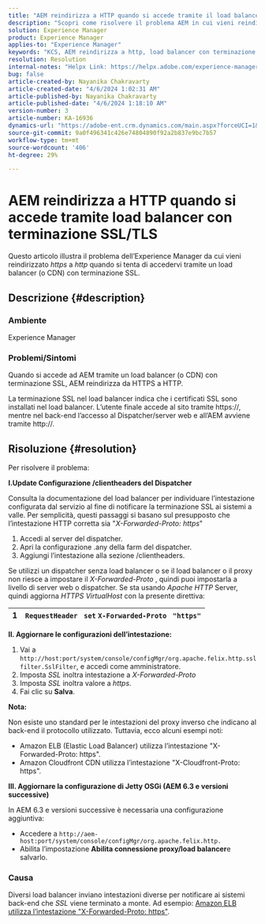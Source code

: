 ```yaml
---
title: "AEM reindirizza a HTTP quando si accede tramite il load balancer con terminazione SSL/TLS"
description: "Scopri come risolvere il problema AEM in cui vieni reindirizzato a http quando accedi a AEM tramite il load balancer con terminazione SSL/TLS."
solution: Experience Manager
product: Experience Manager
applies-to: "Experience Manager"
keywords: "KCS, AEM reindirizza a http, load balancer con terminazione SSL/TLS"
resolution: Resolution
internal-notes: "Helpx Link: https://helpx.adobe.com/experience-manager/kb/AEM-redirecting-back-to-http-on-accessed-via-SSL-terminated-Load-Balancer.html"
bug: false
article-created-by: Nayanika Chakravarty
article-created-date: "4/6/2024 1:02:31 AM"
article-published-by: Nayanika Chakravarty
article-published-date: "4/6/2024 1:18:10 AM"
version-number: 3
article-number: KA-16936
dynamics-url: "https://adobe-ent.crm.dynamics.com/main.aspx?forceUCI=1&pagetype=entityrecord&etn=knowledgearticle&id=0e02b555-b1f3-ee11-904b-0022480a40c2"
source-git-commit: 9a0f496341c426e74804890f92a2b837e9bc7b57
workflow-type: tm+mt
source-wordcount: '406'
ht-degree: 29%

---
```


# AEM reindirizza a HTTP quando si accede tramite load balancer con terminazione SSL/TLS


Questo articolo illustra il problema dell’Experience Manager da cui vieni reindirizzato *https* a *http* quando si tenta di accedervi tramite un load balancer (o CDN) con terminazione SSL.

## Descrizione {#description}


### <b>Ambiente</b>

Experience Manager

### <b>Problemi/Sintomi</b>

Quando si accede ad AEM tramite un load balancer (o CDN) con terminazione SSL, AEM reindirizza da HTTPS a HTTP.

La terminazione SSL nel load balancer indica che i certificati SSL sono installati nel load balancer. L’utente finale accede al sito tramite https://, mentre nel back-end l’accesso al Dispatcher/server web e all’AEM avviene tramite http://.




## Risoluzione {#resolution}


Per risolvere il problema:

<b>I.Update Configurazione /clientheaders del Dispatcher</b>

Consulta la documentazione del load balancer per individuare l’intestazione configurata dal servizio al fine di notificare la terminazione SSL ai sistemi a valle. Per semplicità, questi passaggi si basano sul presupposto che l’intestazione HTTP corretta sia &quot;*X-Forwarded-Proto: https*&quot;

1. Accedi al server del dispatcher.
2. Apri la configurazione .any della farm del dispatcher.
3. Aggiungi l’intestazione alla sezione /clientheaders.


Se utilizzi un dispatcher senza load balancer o se il load balancer o il proxy non riesce a impostare il *X-Forwarded-Proto* , quindi puoi impostarla a livello di server web o dispatcher. Se sta usando *Apache HTTP* Server, quindi aggiorna *HTTPS VirtualHost* con la presente direttiva:


| 1 | `RequestHeader ` `set` `X-Forwarded-Proto ` `"https"` |
| --- | --- |


<b>II. Aggiornare le configurazioni dell’intestazione:</b>

1. Vai a `http://host:port/system/console/configMgr/org.apache.felix.http.sslfilter.SslFilter`, e accedi come amministratore.
2. Imposta *SSL* inoltra intestazione a *X-Forwarded-Proto*
3. Imposta *SSL* inoltra valore a *https*.
4. Fai clic su <b>Salva</b>.


<b>Nota:</b>

Non esiste uno standard per le intestazioni del proxy inverso che indicano al back-end il protocollo utilizzato. Tuttavia, ecco alcuni esempi noti:

- Amazon ELB (Elastic Load Balancer) utilizza l’intestazione &quot;X-Forwarded-Proto: https&quot;.
- Amazon Cloudfront CDN utilizza l’intestazione &quot;X-Cloudfront-Proto: https&quot;.


<b>III. Aggiornare la configurazione di Jetty OSGi (AEM 6.3 e versioni successive)</b>

In AEM 6.3 e versioni successive è necessaria una configurazione aggiuntiva:

- Accedere a `http://aem-host:port/system/console/configMgr/org.apache.felix.http.`
- Abilita l’impostazione <b>Abilita connessione proxy/load balancer</b>e salvarlo.


### Causa

Diversi load balancer inviano intestazioni diverse per notificare ai sistemi back-end che *SSL* viene terminato a monte. Ad esempio: [Amazon ELB utilizza l’intestazione &quot;X-Forwarded-Proto: https&quot;](https://docs.aws.amazon.com/it_it/elasticloadbalancing/latest/classic/x-forwarded-headers.html#x-forwarded-proto).
